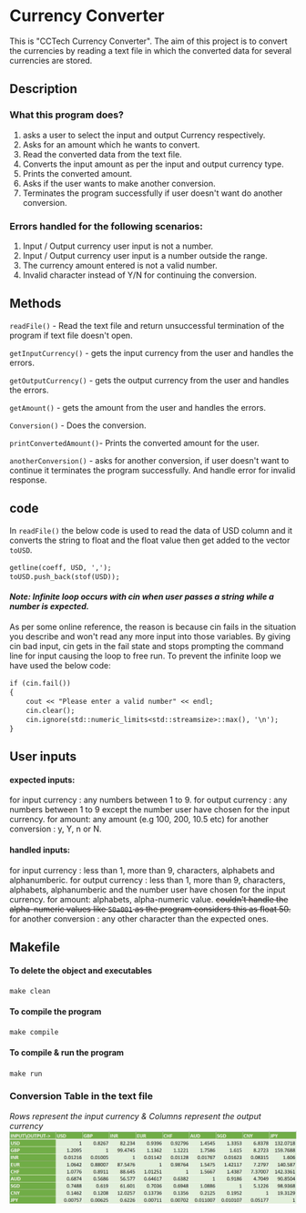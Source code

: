 
# Currency Converter

This is "CCTech Currency Converter". The aim of this project is to convert the currencies by reading a text file in which the converted data for several currencies are stored.


## Description

### What this program does? 
1. asks a user to select the input and output Currency respectively.
2. Asks for an amount which he wants to convert.
3. Read the converted data from the text file.
4. Converts the input amount as per the input and output currency type.
5. Prints the converted amount.
6. Asks if the user wants to make another conversion.
7. Terminates the program successfully if user doesn't want do another conversion.

### Errors handled for the following scenarios:
1. Input / Output currency user input is not a number.
2. Input / Output currency user input is a number outside the range.
3. The currency amount entered is not a valid number.
4. Invalid character instead of Y/N for continuing the conversion.


## Methods
`readFile()` - Read the text file and return unsuccessful termination of the program if text file doesn't open.

`getInputCurrency()` - gets the input currency from the user and handles the errors.

`getOutputCurrency()` - gets the output currency from the user and handles the errors.

`getAmount()` - gets the amount from the user and handles the errors.

`Conversion()` - Does the conversion.

`printConvertedAmount()`- Prints the converted amount for the user.

`anotherConversion()` - asks for another conversion, if user doesn't want to continue it terminates the program successfully. And handle error for invalid response.

## code

In `readFile()` the below code is used to read the data of USD column and it converts the string to float and the float value then get added to the vector `toUSD`.
```
getline(coeff, USD, ',');
toUSD.push_back(stof(USD));
```

#### _Note: Infinite loop occurs with cin when user passes a string while a number is expected._

As per some online reference, the reason is because cin fails in the situation you describe and won't read any more input into those variables. By giving cin bad input, cin gets in the fail state and stops prompting the command line for input causing the loop to free run.
To prevent the infinite loop we have used the below code: 

```
if (cin.fail())
{
    cout << "Please enter a valid number" << endl;
    cin.clear();
    cin.ignore(std::numeric_limits<std::streamsize>::max(), '\n');
}
```

## User inputs
#### expected inputs: 
for input currency : any numbers between 1 to 9. 
for output currency : any numbers between 1 to 9 except the number user have chosen for the input currency. 
for amount: any amount (e.g 100, 200, 10.5 etc)
for another conversion : y, Y, n or N. 

#### handled inputs:
for input currency : less than 1, more than 9, characters, alphabets and alphanumberic.
for output currency : less than 1, more than 9, characters, alphabets, alphanumberic and the number user have chosen for the input currency.
for amount: alphabets, alpha-numeric value. ~~couldn't handle the alpha-numeric values like `50a001` as the program considers this as float 50.~~
for another conversion : any other character than the expected ones.

## Makefile
#### To delete the object and executables
`make clean`

#### To compile the program
`make compile`

#### To compile & run the program
`make run`

### Conversion Table in the text file
_Rows represent the input currency & Columns represent the output currency_
![This is an image](CurrencyConversionTable.jpeg)



